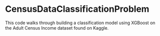 # CensusDataClassificationProblem

This code walks through building a classification model using XGBoost on the Adult Census Income dataset found on Kaggle.
